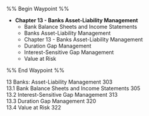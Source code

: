 %% Begin Waypoint %%
- **Chapter 13 - Banks Asset-Liability Management**
	- Bank Balance Sheets and Income Statements
	- Banks Asset-Liability Management
	- Chapter 13 - Banks Asset-Liability Management
	- Duration Gap Management
	- Interest-Sensitive Gap Management
	- Value at Risk

%% End Waypoint %%

13 Banks: Asset-Liability Management 303  
13.1 Bank Balance Sheets and Income Statements 305   
13.2 Interest-Sensitive Gap Management 313   
13.3 Duration Gap Management 320   
13.4 Value at Risk 322
